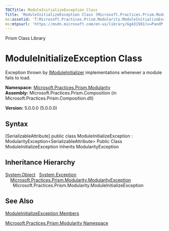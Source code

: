 ```yaml
---
TOCTitle: ModuleInitializeException Class
Title: 'ModuleInitializeException Class (Microsoft.Practices.Prism.Modularity)'
ms:assetid: 'T:Microsoft.Practices.Prism.Modularity.ModuleInitializeException'
ms:mtpsurl: 'https://msdn.microsoft.com/en-us/library/Gg431501(v=PandP.50)'
---
```


Prism Class Library

ModuleInitializeException Class
===============================

Exception thrown by [IModuleInitializer](https://msdn.microsoft.com/t:microsoft.practices.prism.modularity.imoduleinitializer) implementations whenever a module fails to load.

**Namespace:** [Microsoft.Practices.Prism.Modularity](https://msdn.microsoft.com/n:microsoft.practices.prism.modularity)
**Assembly:** Microsoft.Practices.Prism.Composition (in Microsoft.Practices.Prism.Composition.dll)

**Version:** 5.0.0.0 (5.0.0.0)

## Syntax


[SerializableAttribute\] public class ModuleInitializeException : ModularityException&lt;SerializableAttribute&gt; Public Class ModuleInitializeException Inherits ModularityException

Inheritance Hierarchy
---------------------

<span id="familyToggle"></span>[System.Object](http://msdn.microsoft.com/en-us/library/e5kfa45b)
  [System.Exception](http://msdn.microsoft.com/en-us/library/c18k6c59)
    [Microsoft.Practices.Prism.Modularity.ModularityException](https://msdn.microsoft.com/t:microsoft.practices.prism.modularity.modularityexception)
      Microsoft.Practices.Prism.Modularity.ModuleInitializeException

See Also
--------


[ModuleInitializeException Members](https://msdn.microsoft.com/allmembers.t:microsoft.practices.prism.modularity.moduleinitializeexception)

[Microsoft.Practices.Prism.Modularity Namespace](https://msdn.microsoft.com/n:microsoft.practices.prism.modularity)
